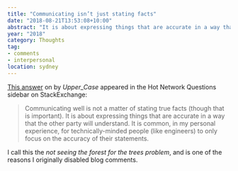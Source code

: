 ```yaml
---
title: "Communicating isn’t just stating facts"
date: "2018-08-21T13:53:08+10:00"
abstract: "It is about expressing things that are accurate in a way that the other party will understand."
year: "2018"
category: Thoughts
tag:
- comments
- interpersonal
location: sydney
---
```

[This answer] on by *Upper_Case* appeared in the Hot Network Questions sidebar on StackExchange:

> Communicating well is not a matter of stating true facts (though that is important). It is about expressing things that are accurate in a way that the other party will understand. It is common, in my personal experience, for technically-minded people (like engineers) to only focus on the accuracy of their statements.

I call this the *not seeing the forest for the trees problem*, and is one of the reasons I originally disabled blog comments.

[This answer]: https://interpersonal.stackexchange.com/questions/17641

